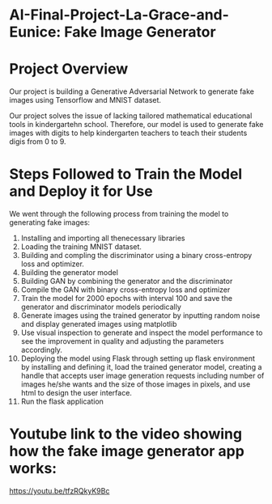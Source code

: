 # AI-Final-Project-La-Grace-and-Eunice: Fake Image Generator

# Project Overview

Our project is building a Generative Adversarial Network to generate fake images using Tensorflow and MNIST dataset.

Our project solves the issue of lacking tailored mathematical educational tools in kindergartehn school. Therefore, our model is used to generate fake images with digits to help kindergarten teachers to teach their students digis from 0 to 9.

# Steps Followed to Train the Model and  Deploy it for Use

We went through the following process from training the model to generating fake images:
1. Installing and importing all thenecessary libraries
2. Loading the training MNIST dataset.
3. Building and compling the discriminator using a binary cross-entropy loss and optimizer.
4. Building the generator model
5. Building GAN by combining the generator and the discriminator
6. Compile the GAN with binary cross-entropy loss and optimizer
7. Train the model for 2000 epochs with interval 100 and save the generator and discriminator models periodically
8. Generate images using the trained generator by inputting random noise and display generated images using matplotlib
9. Use visual inspection to generate and inspect the model performance to see the improvement in quality and adjusting the parameters accordingly.
10. Deploying the model using Flask through setting up flask environment by installing and defining it, load the trained generator model, creating a handle that accepts user image generation requests including number of images he/she wants and the size of those images in pixels, and use html to design the user interface.
11. Run the flask application

# Youtube link to the video showing how the fake image generator app works: 
https://youtu.be/tfzRQkyK9Bc
